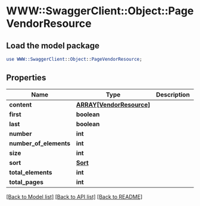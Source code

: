 # WWW::SwaggerClient::Object::PageVendorResource

## Load the model package
```perl
use WWW::SwaggerClient::Object::PageVendorResource;
```

## Properties
Name | Type | Description | Notes
------------ | ------------- | ------------- | -------------
**content** | [**ARRAY[VendorResource]**](VendorResource.md) |  | [optional] 
**first** | **boolean** |  | [optional] 
**last** | **boolean** |  | [optional] 
**number** | **int** |  | [optional] 
**number_of_elements** | **int** |  | [optional] 
**size** | **int** |  | [optional] 
**sort** | [**Sort**](Sort.md) |  | [optional] 
**total_elements** | **int** |  | [optional] 
**total_pages** | **int** |  | [optional] 

[[Back to Model list]](../README.md#documentation-for-models) [[Back to API list]](../README.md#documentation-for-api-endpoints) [[Back to README]](../README.md)


